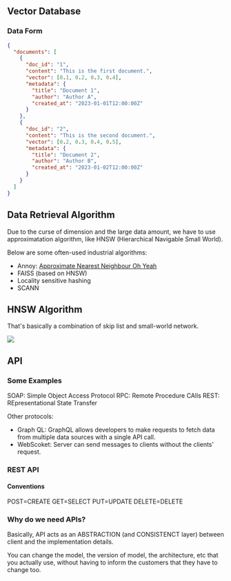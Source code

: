 ## Vector Database

### Data Form

~~~json
{
  "documents": [
    {
      "doc_id": "1",
      "content": "This is the first document.",
      "vector": [0.1, 0.2, 0.3, 0.4],
      "metadata": {
        "title": "Document 1",
        "author": "Author A",
        "created_at": "2023-01-01T12:00:00Z"
      }
    },
    {
      "doc_id": "2",
      "content": "This is the second document.",
      "vector": [0.2, 0.3, 0.4, 0.5],
      "metadata": {
        "title": "Document 2",
        "author": "Author B",
        "created_at": "2023-01-02T12:00:00Z"
      }
    }
  ]
}

~~~

## Data Retrieval Algorithm

Due to the curse of dimension and the large data amount, we have to use approximatation algorithm, like HNSW (Hierarchical Navigable Small World).

Below are some often-used industrial algorithms:

- Annoy: [Approximate Nearest Neighbour Oh Yeah](https://github.com/spotify/annoy)
- FAISS (based on HNSW)
- Locality sensitive hashing
- SCANN

## HNSW Algorithm

That's basically a combination of skip list and small-world network.

<img src="https://gitlab.com/mtdickens1998/mtd-images/-/raw/main/img/2024/08/8_22_15_25_202408082215824.png"/>

## API

### Some Examples

SOAP: Simple Object Access Protocol
RPC: Remote Procedure CAlls
REST: REpresentational State Transfer

Other protocols: 
- Graph QL: GraphQL allows developers to make requests to fetch data from multiple data sources with a single API call.
- WebScoket: Server can send messages to clients without the clients' request.

### REST API

#### Conventions

POST=CREATE
GET=SELECT
PUT=UPDATE
DELETE=DELETE

### Why do we need APIs?

Basically, API acts as an ABSTRACTION (and CONSISTENCT layer) between client and the implementation details.

You can change the model, the version of model, the architecture, etc that you actually use, without having to inform the customers that they have to change too.

